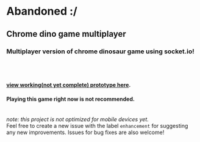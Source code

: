 # Abandoned :/

## Chrome dino game multiplayer

### Multiplayer version of chrome dinosaur game using socket.io!

<br /> <br />

#### [view working(not yet complete) prototype here](https://chrome-dino-multiplayer001.glitch.me/).<br />
#### Playing this game right now is not recommended.<br /> <br /> 

*note: this project is not optimized for mobile devices yet.* <br />
Feel free to create a new issue with the label ```enhancement``` for suggesting any new improvements.
Issues for bug fixes are also welcome!


